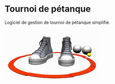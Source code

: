 Tournoi de pétanque
===================

Logiciel de gestion de tournoi de pétanque simplifié.

![Tournoi pétanque](images/petanque.jpg)
